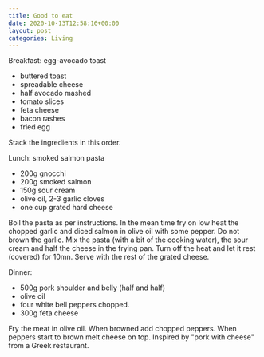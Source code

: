 ```yaml
---
title: Good to eat
date: 2020-10-13T12:58:16+00:00
layout: post
categories: Living
---
```

Breakfast: egg-avocado toast

  * buttered toast
  * spreadable cheese
  * half avocado mashed
  * tomato slices
  * feta cheese
  * bacon rashes
  * fried egg

Stack the ingredients in this order.

Lunch: smoked salmon pasta

   * 200g gnocchi
   * 200g smoked salmon
   * 150g sour cream
   * olive oil, 2-3 garlic cloves
   * one cup grated hard cheese
   
Boil the pasta as per instructions. In the mean time fry on low heat the chopped garlic and diced salmon in olive 
oil with some pepper. Do not brown the garlic. Mix the pasta (with a bit of the cooking water), 
the sour cream and half the cheese in the frying pan. Turn off the heat and let it rest (covered) for 10mn.
Serve with the rest of the grated cheese.

Dinner: 

  * 500g pork shoulder and belly (half and half)
  * olive oil
  * four white bell peppers chopped.
  * 300g feta cheese

Fry the meat in olive oil. When browned add chopped peppers. When peppers start to brown melt cheese on top. 
Inspired by "pork with cheese" from a Greek restaurant.